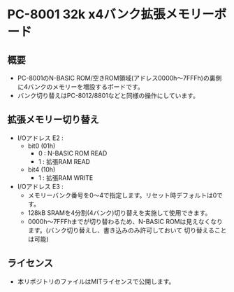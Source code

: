 # PC-8001 32k x4バンク拡張メモリーボード

## 概要
- PC-8001のN-BASIC ROM/空きROM領域(アドレス0000h～7FFFh)の裏側に4バンクのメモリーを増設するボードです。
- バンク切り替えはPC-8012/8801などと同様の操作にしています。

## 拡張メモリー切り替え
- I/Oアドレス E2 : 
  - bit0 (01h)
    - 0 : N-BASIC ROM READ
    - 1 : 拡張RAM READ
  - bit4 (10h)
    - 1 : 拡張RAM WRITE
- I/Oアドレス E3 : 
  - メモリーバンク番号を0～4で指定します。リセット時デフォルトは0です。 
  - 128kB SRAMを4分割(4バンク)切り替えを実施して使用できます。
  - 0000h～7FFFhまでが切り替わるため、N-BASIC ROMは見えなくなります。(バンク切り替えし、書き込みのみ許可しておいて 切り替えることは可能)

## ライセンス
- 本リポジトリのファイルはMITライセンスで公開します。
